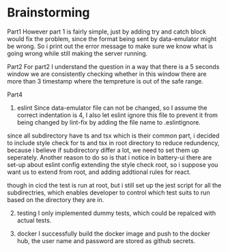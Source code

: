 # Brainstorming
Part1
However part 1 is fairly simple, just by adding try and catch block would fix the problem, since the format being sent by data-emulator might be wrong. So i print out the error message to make sure we know what is going wrong while still making the server running.

Part2
For part2 I understand the question in a way that there is a 5 seconds window we are consistently checking whether in this window there are more than 3 timestamp where the tempreture is out of the safe range.


Part4
1. eslint
Since data-emulator file can not be changed, so I assume the correct indentation is 4, I also let eslint ignore this file to prevent it from being changed by lint-fix by adding the file name to .eslintignore.

since all subdirectory have ts and tsx which is their common part, i decided to include style check for ts and tsx in root directory to reduce redundency, because i believe if subdirectory differ a lot, we need to set them up seperately. Another reason to do so is that i notice in battery-ui there are set-up about eslint config extending the style check root, so i suppose you want us to extend from root, and adding addtional rules for react.

though in cicd the test is run at root, but i still set up the jest script for all the subdirectries, which enables developer to control which test suits to run based on the directory they are in.

2. testing
I only implemented dummy tests, which could be repalced with actual tests.

3. docker
I successfully build the docker image and push to the docker hub, the user name and password are stored as github secrets.